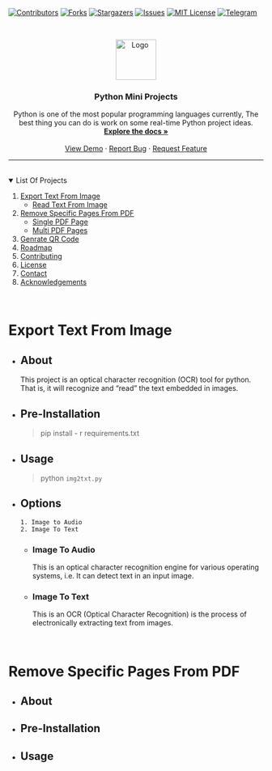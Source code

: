 [![Contributors][contributors-shield]][contributors-url]
[![Forks][forks-shield]][forks-url]
[![Stargazers][stars-shield]][stars-url]
[![Issues][issues-shield]][issues-url]
[![MIT License][license-shield]][license-url]
[![Telegram][telegram-shield]][telegram-url]

<!-- PROJECT LOGO -->
<br />
<p align="center">
  <a href="https://github.com/AShuuu-Technoid/Python-Project">
    <img src="https://hugovk.github.io/python-logos/img/PyCon%20India%202020.svg" alt="Logo" width="80" height="80">
  </a>

  <h3 align="center" style="font-weight: bold">Python Mini Projects</h3>

  <p align="center">
    Python is one of the most popular programming languages currently, The best thing you can do is work on some real-time Python project ideas.
    <br />
    <a href="https://github.com/AShuuu-Technoid/Python-Project"><strong>Explore the docs »</strong></a>
    <br />
    <br />
    <a href="https://github.com/AShuuu-Technoid/Python-Project">View Demo</a>
    ·
    <a href="https://github.com/AShuuu-Technoid/Python-Project/issues">Report Bug</a>
    ·
    <a href="https://github.com/AShuuu-Technoid/Python-Project/issues">Request Feature</a>
  </p>
</p>

-----
<br />
<!-- TABLE OF CONTENTS -->
<details open="open">
  <summary>List Of Projects</summary>
  <ol>
    <li>
      <a href="#export-text-from-image">Export Text From Image </a>
      <ul>
        <li><a href="#export-text-from-image">Read Text From Image</a></li>
      </ul>
    </li>
    <li>
      <a href="#remove-specific-pages-from-pdf">Remove Specific Pages From PDF</a>
      <ul>
        <li><a href="#prerequisites">Single PDF Page</a></li>
        <li><a href="#installation">Multi PDF Pages</a></li>
      </ul>
    </li>
    <li><a href="#usage">Genrate QR Code</a></li>
    <li><a href="#roadmap">Roadmap</a></li>
    <li><a href="#contributing">Contributing</a></li>
    <li><a href="#license">License</a></li>
    <li><a href="#contact">Contact</a></li>
    <li><a href="#acknowledgements">Acknowledgements</a></li>
  </ol>
</details>
<br />

<!-- ABOUT THE PROJECT -->
# Export Text From Image

* ## About

  This project is an optical character recognition (OCR) tool for python. That is, it will recognize and “read” the text embedded in images.

* ## Pre-Installation

  > pip install - r requirements.txt

* ## Usage

  > python `img2txt.py`

* ## Options

  ```
  1. Image to Audio
  2. Image To Text
  ```
  * ### **Image To Audio**
    This is an optical character recognition engine for various operating systems, i.e. It can detect text in an input image.

  * ### **Image To Text**
    This is an OCR (Optical Character Recognition) is the process of electronically extracting text from images.

<br/>

# Remove Specific Pages From PDF

* ## About

* ## Pre-Installation

* ## Usage


<!-- MARKDOWN LINKS & IMAGES -->
<!-- https://www.markdownguide.org/basic-syntax/#reference-style-links -->
[contributors-shield]: https://img.shields.io/github/contributors/AShuuu-Technoid/Python-Project.svg?style=for-the-badge
[contributors-url]: https://github.com/AShuuu-Technoid/Python-Project/graphs/contributors
[forks-shield]: https://img.shields.io/github/forks/AShuuu-Technoid/Python-Project.svg?style=for-the-badge
[forks-url]: https://github.com/AShuuu-Technoid/Python-Project/network/members
[stars-shield]: https://img.shields.io/github/stars/AShuuu-Technoid/Python-Project.svg?style=for-the-badge
[stars-url]: https://github.com/AShuuu-Technoid/Python-Project/stargazers
[issues-shield]: https://img.shields.io/github/issues/AShuuu-Technoid/Python-Project.svg?style=for-the-badge
[issues-url]: https://github.com/AShuuu-Technoid/Python-Project/issues
[license-shield]: https://img.shields.io/github/license/AShuuu-Technoid/Python-Project?style=for-the-badge
[license-url]: https://github.com/AShuuu-Technoid/Python-Project/blob/master/LICENSE
[telegram-shield]: https://img.shields.io/badge/Telegram-2CA5E0.svg?style=for-the-badge&logo=linkedin&colorB=555
[telegram-url]: https://t.me/AShuuu_me
[product-screenshot]: images/screenshot.png